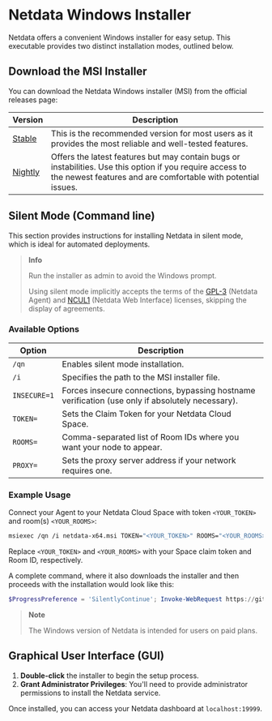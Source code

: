 # Netdata Windows Installer

Netdata offers a convenient Windows installer for easy setup. This executable provides two distinct installation modes, outlined below.

## Download the MSI Installer

You can download the Netdata Windows installer (MSI) from the official releases page:

| Version                                                                                          | Description                                                                                                                                                               |
|--------------------------------------------------------------------------------------------------|---------------------------------------------------------------------------------------------------------------------------------------------------------------------------|
| [Stable](https://github.com/netdata/netdata/releases/latest/download/netdata-x64.msi)            | This is the recommended version for most users as it provides the most reliable and well-tested features.                                                                 |
| [Nightly](https://github.com/netdata/netdata-nightlies/releases/latest/download/netdata-x64.msi) | Offers the latest features but may contain bugs or instabilities. Use this option if you require access to the newest features and are comfortable with potential issues. |

## Silent Mode (Command line)

This section provides instructions for installing Netdata in silent mode, which is ideal for automated deployments.

> **Info**
>
> Run the installer as admin to avoid the Windows prompt.
>
> Using silent mode implicitly accepts the terms of the [GPL-3](https://raw.githubusercontent.com/netdata/netdata/refs/heads/master/LICENSE) (Netdata Agent) and [NCUL1](https://app.netdata.cloud/LICENSE.txt) (Netdata Web Interface) licenses, skipping the display of agreements.

### Available Options

| Option       | Description                                                                                      |
|--------------|--------------------------------------------------------------------------------------------------|
| `/qn`        | Enables silent mode installation.                                                                |
| `/i`         | Specifies the path to the MSI installer file.                                                    |
| `INSECURE=1` | Forces insecure connections, bypassing hostname verification (use only if absolutely necessary). |
| `TOKEN=`     | Sets the Claim Token for your Netdata Cloud Space.                                               |
| `ROOMS=`     | Comma-separated list of Room IDs where you want your node to appear.                             |
| `PROXY=`     | Sets the proxy server address if your network requires one.                                      |

### Example Usage

Connect your Agent to your Netdata Cloud Space with token `<YOUR_TOKEN>` and room(s) `<YOUR_ROOMS>`:

```bash
msiexec /qn /i netdata-x64.msi TOKEN="<YOUR_TOKEN>" ROOMS="<YOUR_ROOMS>"
```

Replace `<YOUR_TOKEN>` and `<YOUR_ROOMS>` with your Space claim token and Room ID, respectively.

A complete command, where it also downloads the installer and then proceeds with the installation would look like this:

```powershell
$ProgressPreference = 'SilentlyContinue'; Invoke-WebRequest https://github.com/netdata/netdata/releases/latest/download/netdata-x64.msi -OutFile "netdata-x64.msi"; msiexec /qn /i netdata-x64.msi TOKEN=<YOUR_TOKEN> ROOMS=<YOUR_ROOMS>
```

> **Note**
>
> The Windows version of Netdata is intended for users on paid plans.

## Graphical User Interface (GUI)

1. **Double-click** the installer to begin the setup process.
2. **Grant Administrator Privileges**: You'll need to provide administrator permissions to install the Netdata service.

Once installed, you can access your Netdata dashboard at `localhost:19999`.
